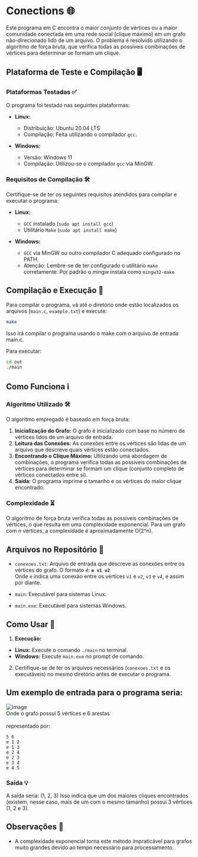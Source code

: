 # Conections 🌐

Este programa em C encontra o maior conjunto de vértices ou a maior comunidade conectada em uma rede social (clique máximo) em um grafo não-direcionado lido de um arquivo. O problema é resolvido utilizando o algoritmo de força bruta, que verifica todas as possíveis combinações de vértices para determinar se formam um clique.

## Plataforma de Teste e Compilação 🖥️

### Plataformas Testadas ✅

O programa foi testado nas seguintes plataformas:

- **Linux:**
  - Distribuição: Ubuntu 20.04 LTS
  - Compilação: Feita utilizando o compilador `gcc`.

- **Windows:**
  - Versão: Windows 11
  - Compilação: Utilizou-se o compilador `gcc` via MinGW.

### Requisitos de Compilação 🛠️

Certifique-se de ter os seguintes requisitos atendidos para compilar e executar o programa:

- **Linux:**
  - ``GCC`` instalado (`sudo apt install gcc`)
  - Utilitário ``Make`` (`sudo apt install make`)

- **Windows:**
  - ``GCC`` via MinGW ou outro compilador C adequado configurado no PATH.
  - Atenção: Lembre-se de ter configurado o utilitário ``make`` corretamente. Por padrão o mingw instala como ``mingw32-make``

## Compilação e Execução 🚀

Para compilar o programa, vá até o diretório onde estão localizados os arquivos (`main.c`, `example.txt`) e execute:

```bash
make
```
Isso irá compilar o programa usando o make com o arquivo de entrada main.c.

Para executar:
```bash
cd out
./main
```

## Como Funciona ℹ️

### Algoritmo Utilizado 🛠️

O algoritmo empregado é baseado em força bruta:
1. **Inicialização do Grafo:** O grafo é inicializado com base no número de vértices lidos de um arquivo de entrada.
2. **Leitura das Conexões:** As conexões entre os vértices são lidas de um arquivo que descreve quais vértices estão conectados.
3. **Encontrando o Clique Máximo:** Utilizando uma abordagem de combinações, o programa verifica todas as possíveis combinações de vértices para determinar se formam um clique (conjunto completo de vértices conectados entre si).
4. **Saída:** O programa imprime o tamanho e os vértices do maior clique encontrado.

### Complexidade ⏳

O algoritmo de força bruta verifica todas as possíveis combinações de vértices, o que resulta em uma complexidade exponencial. Para um grafo com *n* vértices, a complexidade é aproximadamente O(2^n).

## Arquivos no Repositório 📁

- `conexoes.txt`: Arquivo de entrada que descreve as conexões entre os vértices do grafo. O formato é: **`e v1 v2`**<br />
Onde `e` indica uma conexão entre os vértices `v1` e `v2`, `v3` e `v4`, e assim por diante.

- `main`: Executável para sistemas Linux.
- `main.exe`: Executável para sistemas Windows.

## Como Usar 🚀

1. **Execução:**
 - **Linux:** Execute o comando `./main` no terminal.
 - **Windows:** Execute `main.exe` no prompt de comando.

2. Certifique-se de ter os arquivos necessários (`conexoes.txt` e os executáveis) no mesmo diretório antes de executar o programa.

## Um exemplo de entrada para o programa seria:<br />

![image](https://github.com/Fabio-araujo-silva/Conections/assets/82675020/2ad17af8-2d5a-4ce8-8189-b30eb6447b74)
<br />Onde o grafo possui 5 vértices e 6 arestas<br />
<br />representado por:

```
5 6
e 1 2
e 1 3
e 2 4
e 2 3
e 3 4
e 4 5
```
### Saída 💡

A saída seria:
(1, 2, 3)
Isso indica que um dos maiores cliques encontrados (existem, nesse caso, mais de um com o mesmo tamanho) possui 3 vértices (1, 2 e 3).


## Observações 📝

- A complexidade exponencial torna este método impraticável para grafos muito grandes devido ao tempo necessário para processamento.
